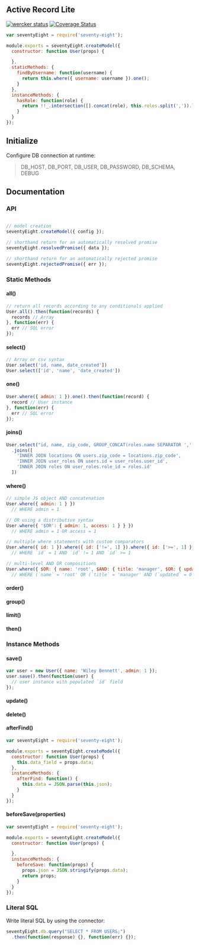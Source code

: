 ## Active Record Lite
[![wercker status](https://app.wercker.com/status/00e73ae1d42d6fdab896730134abd8f8/s/master "wercker status")](https://app.wercker.com/project/byKey/00e73ae1d42d6fdab896730134abd8f8)
[![Coverage Status](https://coveralls.io/repos/github/wileybenet/seventy-eight/badge.svg?branch=master)](https://coveralls.io/github/wileybenet/seventy-eight?branch=master)

```javascript
var seventyEight = require('seventy-eight');

module.exports = seventyEight.createModel({
  constructor: function User(props) {

  },
  staticMethods: {
    findByUsername: function(username) {
      return this.where({ username: username }).one();
    }
  },
  instanceMethods: {
    hasRole: function(role) {
      return !!_.intersection([].concat(role), this.roles.split(',')).length;
    }
  }
});
```

## Initialize

Configure DB connection at runtime:

> DB_HOST, DB_PORT, DB_USER, DB_PASSWORD, DB_SCHEMA, DEBUG

## Documentation

### API

```javascript

// model creation
seventyEight.createModel({ config });

// shorthand return for an automatically resolved promise
seventyEight.resolvedPromise({ data });

// shorthand return for an automatically rejected promise
seventyEight.rejectedPromise({ err });

```

### Static Methods

#### all()

```javascript
// return all records according to any conditionals applied
User.all().then(function(records) {
  records // Array
}, function(err) {
  err // SQL error
});
```

#### select()

```javascript
// Array or csv syntax
User.select('id, name, date_created'])
User.select(['id', 'name', 'date_created'])
```

#### one()

```javascript
User.where({ admin: 1 }).one().then(function(record) {
  record // User instance
}, function(err) {
  err // SQL error
});
```

#### joins()

```javascript
User.select("id, name, zip_code, GROUP_CONCAT(roles.name SEPARATOR ',')")
  .joins([
    'INNER JOIN locations ON users.zip_code = locations.zip_code',
    'INNER JOIN user_roles ON users.id = user_roles.user_id',
    'INNER JOIN roles ON user_roles.role_id = roles.id'
  ])
```

#### where()

```javascript
// simple JS object AND concatenation
User.where({ admin: 1 } })
  // WHERE admin = 1

// OR using a distributive syntax
User.where({ '$OR': { admin: 1, access: 1 } } })
  // WHERE admin = 1 OR access = 1

// multiple where statements with custom comparators
User.where({ id: 1 }).where({ id: ['!=', 1] }).where({ id: ['>=', 1] });
  // WHERE `id` = 1 AND `id` != 1 AND `id` >= 1

// multi-level AND OR compositions
User.where({ $OR: { name: 'root', $AND: { title: 'manager', $OR: { updated: 0, deleted: 1 } } } })
  // WHERE (`name` = 'root' OR (`title` = 'manager' AND (`updated` = 0 OR `deleted` = 1)))
```

#### order()

#### group()

#### limit()

#### then()

### Instance Methods

#### save()

```javascript
var user = new User({ name: 'Wiley Bennett', admin: 1 });
user.save().then(function(user) {
  // user instance with populated `id` field
});
```

#### update()

#### delete()

#### afterFind()

```javascript
var seventyEight = require('seventy-eight');

module.exports = seventyEight.createModel({
  constructor: function User(props) {
    this.data_field = props.data;
  },
  instanceMethods: {
    afterFind: function() {
      this.data = JSON.parse(this.json);
    }
  }
});
```

#### beforeSave(properties)

```javascript
var seventyEight = require('seventy-eight');

module.exports = seventyEight.createModel({
  constructor: function User(props) {

  },
  instanceMethods: {
    beforeSave: function(props) {
      props.json = JSON.stringify(props.data);
      return props;
    }
  }
});
```

### Literal SQL

Write literal SQL by using the connector:
```javascript
seventyEight.db.query("SELECT * FROM USERS;")
  .then(function(response) {}, function(err) {});
```
